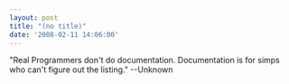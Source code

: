 ```yaml
---
layout: post
title: "(no title)"
date: '2008-02-11 14:06:00'
---
```


"Real Programmers don't do documentation. Documentation is for simps who can't figure out the listing." --Unknown